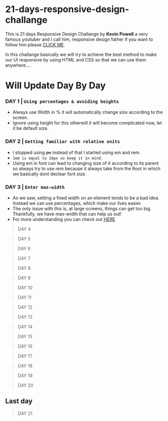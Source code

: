# 21-days-responsive-design-challange

This is 21 days Responsive Design Challange by 
**Kevin Powell**
a very famous youtuber and I call him, responsive design father if you want to follow him please [CLICK ME](https://www.youtube.com/user/KepowOb).

In this challange basically we will try to achieve the best method to make our UI responsive by using HTML and CSS so that we can use them anywhere....

# Will Update Day By Day

### DAY 1 | `Using percentages & avoiding heights`
* Always use Width in % it will automatically change size according to the screen.
* Ignore using height for this otherwill it will become complicated now, let it be default size.

### DAY 2 | `Getting familiar with relative units`
* I stopped using ~~px~~ instead of that I started using em and rem.
* `1em is equal to 16px so keep it in mind.`
* Using em in font can lead to changing size of it according to its parent so always try to use rem because it always take from the Root in which we basically  dont declear font size.

### DAY 3 | `Enter max-width`
* As we saw, setting a fixed width on an element tends to be a bad idea. Instead we can use percentages, which make our lives easier.
* The only issue with this is, at large screens, things can get too big. Thankfully, we have max-width that can help us out!
* For more understanding you can check out [HERE](https://css-tricks.com/tale-width-max-width/)

>DAY 4

>DAY 5

>DAY 6

>DAY 7

>DAY 8

>DAY 9

>DAY 10

>DAY 11

>DAY 12

>DAY 13

>DAY 14

>DAY 15

>DAY 16

>DAY 17

>DAY 18

>DAY 19

>DAY 20

## Last day

>DAY 21



